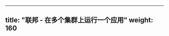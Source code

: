 <!--
---
title: "Federation - Run an App on Multiple Clusters"
weight: 160
---
-->

---
title: "联邦 - 在多个集群上运行一个应用"
weight: 160
---

